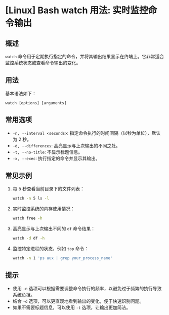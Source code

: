 # [Linux] Bash watch 用法: 实时监控命令输出

## 概述
`watch` 命令用于定期执行指定的命令，并将其输出结果显示在终端上。它非常适合监控系统状态或查看命令输出的变化。

## 用法
基本语法如下：
```
watch [options] [arguments]
```

## 常用选项
- `-n, --interval <seconds>`: 指定命令执行的时间间隔（以秒为单位），默认为 2 秒。
- `-d, --differences`: 高亮显示与上次输出的不同之处。
- `-t, --no-title`: 不显示标题信息。
- `-x, --exec`: 执行指定的命令并显示其输出。

## 常见示例
1. 每 5 秒查看当前目录下的文件列表：
   ```bash
   watch -n 5 ls -l
   ```

2. 实时监控系统的内存使用情况：
   ```bash
   watch free -h
   ```

3. 高亮显示与上次输出不同的 `df` 命令结果：
   ```bash
   watch -d df -h
   ```

4. 监控特定进程的状态，例如 `top` 命令：
   ```bash
   watch -n 1 'ps aux | grep your_process_name'
   ```

## 提示
- 使用 `-n` 选项可以根据需要调整命令执行的频率，以避免过于频繁的执行导致系统负担。
- 结合 `-d` 选项，可以更直观地看到输出的变化，便于快速识别问题。
- 如果不需要标题信息，可以使用 `-t` 选项，让输出更加简洁。